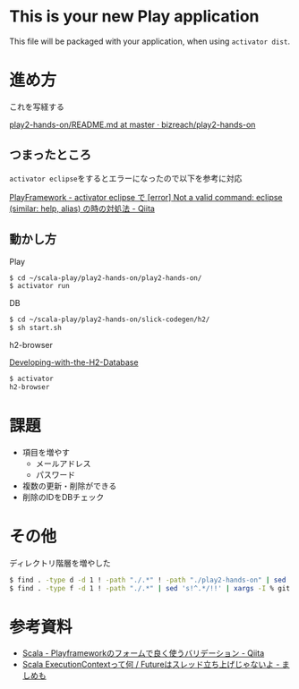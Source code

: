 This is your new Play application
=================================

This file will be packaged with your application, when using `activator dist`.

# 進め方
これを写経する

[play2-hands-on/README.md at master · bizreach/play2-hands-on](https://github.com/bizreach/play2-hands-on/blob/master/play2.4-slick3.0/markdown/README.md)

## つまったところ

`activator eclipse`をするとエラーになったので以下を参考に対応

[PlayFramework - activator eclipse で [error] Not a valid command: eclipse (similar: help, alias) の時の対処法 - Qiita](http://qiita.com/shogo807/items/e50b4538bb1964d4ee92)

## 動かし方

Play

```sh
$ cd ~/scala-play/play2-hands-on/play2-hands-on/
$ activator run
```

DB

```sh
$ cd ~/scala-play/play2-hands-on/slick-codegen/h2/
$ sh start.sh
```

h2-browser

[Developing-with-the-H2-Database](https://www.playframework.com/documentation/ja/2.3.x/Developing-with-the-H2-Database)

```sh
$ activator
h2-browser
```

# 課題
- 項目を増やす
    - メールアドレス
    - パスワード
- 複数の更新・削除ができる
- 削除のIDをDBチェック

# その他
ディレクトリ階層を増やした

```sh
$ find . -type d -d 1 ! -path "./.*" ! -path "./play2-hands-on" | sed 's!^.*/!!' | xargs -I % git mv ./% ./play2-hands-on/%
$ find . -type f -d 1 ! -path "./.*" | sed 's!^.*/!!' | xargs -I % git mv ./% ./play2-hands-on/%
```

# 参考資料
- [Scala - Playframeworkのフォームで良く使うバリデーション - Qiita](http://qiita.com/modal_soul/items/00da5105b29880fee590)
- [Scala ExecutionContextって何 / Futureはスレッド立ち上げじゃないよ - ましめも](http://mashi.hatenablog.com/entry/2014/11/24/010417)

